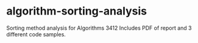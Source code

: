 # algorithm-sorting-analysis
Sorting method analysis for Algorithms 3412
Includes PDF of report and 3 different code samples.

